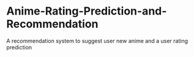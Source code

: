# Anime-Rating-Prediction-and-Recommendation
A recommendation system to suggest user new anime and a user rating prediction
